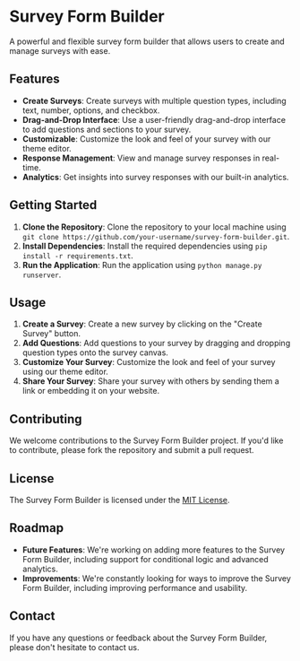 # Survey Form Builder

A powerful and flexible survey form builder that allows users to create and manage surveys with ease.

## Features
* **Create Surveys**: Create surveys with multiple question types, including text, number, options, and checkbox.
* **Drag-and-Drop Interface**: Use a user-friendly drag-and-drop interface to add questions and sections to your survey.
* **Customizable**: Customize the look and feel of your survey with our theme editor.
* **Response Management**: View and manage survey responses in real-time.
* **Analytics**: Get insights into survey responses with our built-in analytics.

## Getting Started
1. **Clone the Repository**: Clone the repository to your local machine using `git clone https://github.com/your-username/survey-form-builder.git`.
2. **Install Dependencies**: Install the required dependencies using `pip install -r requirements.txt`.
3. **Run the Application**: Run the application using `python manage.py runserver`.

## Usage
1. **Create a Survey**: Create a new survey by clicking on the "Create Survey" button.
2. **Add Questions**: Add questions to your survey by dragging and dropping question types onto the survey canvas.
3. **Customize Your Survey**: Customize the look and feel of your survey using our theme editor.
4. **Share Your Survey**: Share your survey with others by sending them a link or embedding it on your website.

## Contributing
We welcome contributions to the Survey Form Builder project. If you'd like to contribute, please fork the repository and submit a pull request.

## License
The Survey Form Builder is licensed under the [MIT License](https://opensource.org/licenses/MIT).

## Roadmap
* **Future Features**: We're working on adding more features to the Survey Form Builder, including support for conditional logic and advanced analytics.
* **Improvements**: We're constantly looking for ways to improve the Survey Form Builder, including improving performance and usability.

## Contact
If you have any questions or feedback about the Survey Form Builder, please don't hesitate to contact us.
